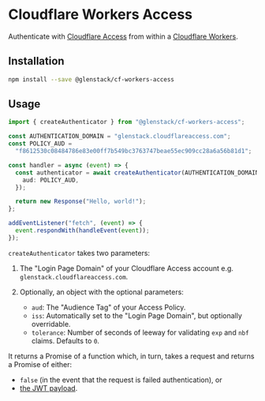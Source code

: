 # Cloudflare Workers Access

Authenticate with [Cloudflare Access](https://teams.cloudflare.com/access/) from within a [Cloudflare Workers](https://workers.cloudflare.com/).

## Installation

```sh
npm install --save @glenstack/cf-workers-access
```

## Usage

```typescript
import { createAuthenticator } from "@glenstack/cf-workers-access";

const AUTHENTICATION_DOMAIN = "glenstack.cloudflareaccess.com";
const POLICY_AUD =
  "f8612530c08484786e83e00ff7b549bc3763747beae55ec909cc28a6a56b81d1";

const handler = async (event) => {
  const authenticator = await createAuthenticator(AUTHENTICATION_DOMAIN, {
    aud: POLICY_AUD,
  });

  return new Response("Hello, world!");
};

addEventListener("fetch", (event) => {
  event.respondWith(handleEvent(event));
});
```

`createAuthenticator` takes two parameters:

1. The "Login Page Domain" of your Cloudflare Access account e.g. `glenstack.cloudflareaccess.com`.
1. Optionally, an object with the optional parameters:

   - `aud`: The "Audience Tag" of your Access Policy.
   - `iss`: Automatically set to the "Login Page Domain", but optionally overridable.
   - `tolerance`: Number of seconds of leeway for validating `exp` and `nbf` claims. Defaults to `0`.

It returns a Promise of a function which, in turn, takes a request and returns a Promise of either:

- `false` (in the event that the request is failed authentication), or
- [the JWT payload](https://developers.cloudflare.com/access/setting-up-access/json-web-token/#payload).
